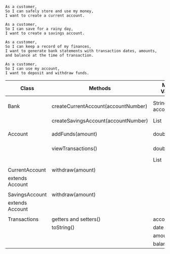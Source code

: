 ```
As a customer,
So I can safely store and use my money,
I want to create a current account.

As a customer,
So I can save for a rainy day,
I want to create a savings account.

As a customer,
So I can keep a record of my finances,
I want to generate bank statements with transaction dates, amounts, and balance at the time of transaction.

As a customer,
So I can use my account,
I want to deposit and withdraw funds.
```

| Class           | Methods                             | Member Variables     | Scenario               | Results      |
|-----------------|-------------------------------------|----------------------|------------------------|--------------|
| Bank            | createCurrentAccount(accountNumber) | String accountNumber | If accountNumber exist | return false |
|                 | createSavingsAccount(accountNumber) | List<Account>        |                        |              |
|                 |                                     |                      |                        |              |
| Account         | addFunds(amount)                    | double balance       | If withdraw < balance  | return true  |
|                 | viewTransactions()                  | double amount        | If withdraw > balance  | return false |
|                 |                                     | List<Transactions>   |                        |              |
|                 |                                     |                      |                        |              |
| CurrentAccount  | withdraw(amount)                    |                      |                        |              |
| extends Account |                                     |                      |                        |              |
|                 |                                     |                      |                        |              |
| SavingsAccount  | withdraw(amount)                    |                      |                        |              |
| extends Account |                                     |                      |                        |              |
|                 |                                     |                      |                        |              |
| Transactions    | getters and setters()               | accountNumber        |                        |              |
|                 | toString()                          | date                 |                        |              |
|                 |                                     | amount               |                        |              |
|                 |                                     | balance              |                        |              |
